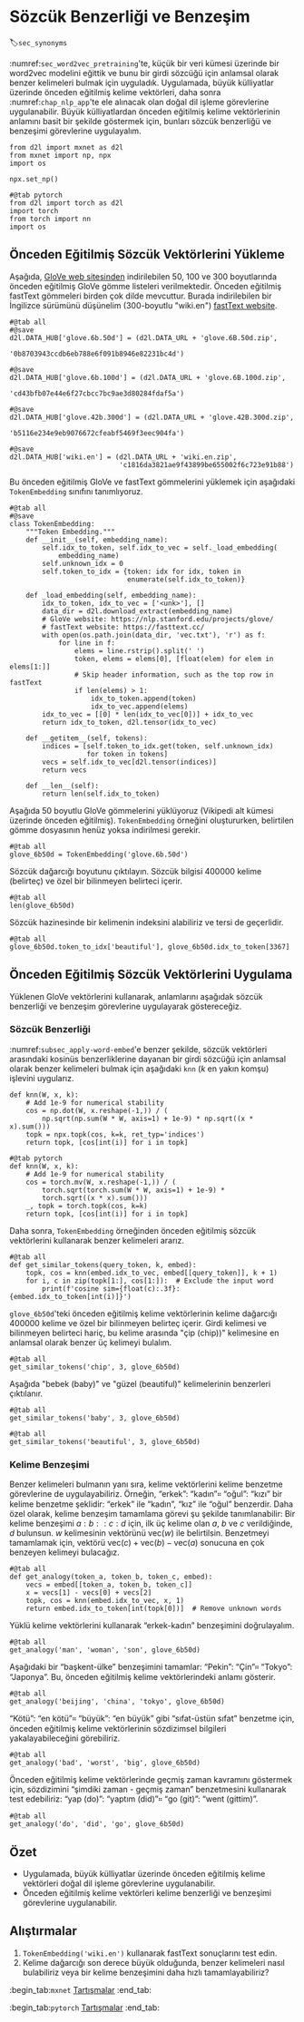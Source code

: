 # Sözcük Benzerliği ve Benzeşim
:label:`sec_synonyms`

:numref:`sec_word2vec_pretraining`'te, küçük bir veri kümesi üzerinde bir word2vec modelini eğittik ve bunu bir girdi sözcüğü için anlamsal olarak benzer kelimeleri bulmak için uyguladık. Uygulamada, büyük külliyatlar üzerinde önceden eğitilmiş kelime vektörleri, daha sonra :numref:`chap_nlp_app`'te ele alınacak olan doğal dil işleme görevlerine uygulanabilir. Büyük külliyatlardan önceden eğitilmiş kelime vektörlerinin anlamını basit bir şekilde göstermek için, bunları sözcük benzerliğü ve benzeşimi görevlerine uygulayalım.

```{.python .input}
from d2l import mxnet as d2l
from mxnet import np, npx
import os

npx.set_np()
```

```{.python .input}
#@tab pytorch
from d2l import torch as d2l
import torch
from torch import nn
import os
```

## Önceden Eğitilmiş Sözcük Vektörlerini Yükleme

Aşağıda, [GloVe web sitesinden](https://nlp.stanford.edu/projects/glove/) indirilebilen 50, 100 ve 300 boyutlarında önceden eğitilmiş GloVe gömme listeleri verilmektedir. Önceden eğitilmiş fastText gömmeleri birden çok dilde mevcuttur. Burada indirilebilen bir İngilizce sürümünü düşünelim (300-boyutlu "wiki.en") [fastText website](https://fasttext.cc/).

```{.python .input}
#@tab all
#@save
d2l.DATA_HUB['glove.6b.50d'] = (d2l.DATA_URL + 'glove.6B.50d.zip',
                                '0b8703943ccdb6eb788e6f091b8946e82231bc4d')

#@save
d2l.DATA_HUB['glove.6b.100d'] = (d2l.DATA_URL + 'glove.6B.100d.zip',
                                 'cd43bfb07e44e6f27cbcc7bc9ae3d80284fdaf5a')

#@save
d2l.DATA_HUB['glove.42b.300d'] = (d2l.DATA_URL + 'glove.42B.300d.zip',
                                  'b5116e234e9eb9076672cfeabf5469f3eec904fa')

#@save
d2l.DATA_HUB['wiki.en'] = (d2l.DATA_URL + 'wiki.en.zip',
                           'c1816da3821ae9f43899be655002f6c723e91b88')
```

Bu önceden eğitilmiş GloVe ve fastText gömmelerini yüklemek için aşağıdaki `TokenEmbedding` sınıfını tanımlıyoruz.

```{.python .input}
#@tab all
#@save
class TokenEmbedding:
    """Token Embedding."""
    def __init__(self, embedding_name):
        self.idx_to_token, self.idx_to_vec = self._load_embedding(
            embedding_name)
        self.unknown_idx = 0
        self.token_to_idx = {token: idx for idx, token in
                             enumerate(self.idx_to_token)}

    def _load_embedding(self, embedding_name):
        idx_to_token, idx_to_vec = ['<unk>'], []
        data_dir = d2l.download_extract(embedding_name)
        # GloVe website: https://nlp.stanford.edu/projects/glove/
        # fastText website: https://fasttext.cc/
        with open(os.path.join(data_dir, 'vec.txt'), 'r') as f:
            for line in f:
                elems = line.rstrip().split(' ')
                token, elems = elems[0], [float(elem) for elem in elems[1:]]
                # Skip header information, such as the top row in fastText
                if len(elems) > 1:
                    idx_to_token.append(token)
                    idx_to_vec.append(elems)
        idx_to_vec = [[0] * len(idx_to_vec[0])] + idx_to_vec
        return idx_to_token, d2l.tensor(idx_to_vec)

    def __getitem__(self, tokens):
        indices = [self.token_to_idx.get(token, self.unknown_idx)
                   for token in tokens]
        vecs = self.idx_to_vec[d2l.tensor(indices)]
        return vecs

    def __len__(self):
        return len(self.idx_to_token)
```

Aşağıda 50 boyutlu GloVe gömmelerini yüklüyoruz (Vikipedi alt kümesi üzerinde önceden eğitilmiş). `TokenEmbedding` örneğini oluştururken, belirtilen gömme dosyasının henüz yoksa indirilmesi gerekir.

```{.python .input}
#@tab all
glove_6b50d = TokenEmbedding('glove.6b.50d')
```

Sözcük dağarcığı boyutunu çıktılayın. Sözcük bilgisi 400000 kelime (belirteç) ve özel bir bilinmeyen belirteci içerir.

```{.python .input}
#@tab all
len(glove_6b50d)
```

Sözcük hazinesinde bir kelimenin indeksini alabiliriz ve tersi de geçerlidir.

```{.python .input}
#@tab all
glove_6b50d.token_to_idx['beautiful'], glove_6b50d.idx_to_token[3367]
```

## Önceden Eğitilmiş Sözcük Vektörlerini Uygulama

Yüklenen GloVe vektörlerini kullanarak, anlamlarını aşağıdak sözcük benzerliği ve benzeşim görevlerine uygulayarak göstereceğiz. 

### Sözcük Benzerliği

:numref:`subsec_apply-word-embed`'e benzer şekilde, sözcük vektörleri arasındaki kosinüs benzerliklerine dayanan bir girdi sözcüğü için anlamsal olarak benzer kelimeleri bulmak için aşağıdaki `knn` ($k$ en yakın komşu) işlevini uygularız.

```{.python .input}
def knn(W, x, k):
    # Add 1e-9 for numerical stability
    cos = np.dot(W, x.reshape(-1,)) / (
        np.sqrt(np.sum(W * W, axis=1) + 1e-9) * np.sqrt((x * x).sum()))
    topk = npx.topk(cos, k=k, ret_typ='indices')
    return topk, [cos[int(i)] for i in topk]
```

```{.python .input}
#@tab pytorch
def knn(W, x, k):
    # Add 1e-9 for numerical stability
    cos = torch.mv(W, x.reshape(-1,)) / (
        torch.sqrt(torch.sum(W * W, axis=1) + 1e-9) *
        torch.sqrt((x * x).sum()))
    _, topk = torch.topk(cos, k=k)
    return topk, [cos[int(i)] for i in topk]
```

Daha sonra, `TokenEmbedding` örneğinden önceden eğitilmiş sözcük vektörlerini kullanarak benzer kelimeleri ararız.

```{.python .input}
#@tab all
def get_similar_tokens(query_token, k, embed):
    topk, cos = knn(embed.idx_to_vec, embed[[query_token]], k + 1)
    for i, c in zip(topk[1:], cos[1:]):  # Exclude the input word
        print(f'cosine sim={float(c):.3f}: {embed.idx_to_token[int(i)]}')
```

`glove_6b50d`'teki önceden eğitilmiş kelime vektörlerinin kelime dağarcığı 400000 kelime ve özel bir bilinmeyen belirteç içerir. Girdi kelimesi ve bilinmeyen belirteci hariç, bu kelime arasında "çip (chip))" kelimesine en anlamsal olarak benzer üç kelimeyi bulalım.

```{.python .input}
#@tab all
get_similar_tokens('chip', 3, glove_6b50d)
```

Aşağıda "bebek (baby)" ve "güzel (beautiful)" kelimelerinin benzerleri çıktılanır.

```{.python .input}
#@tab all
get_similar_tokens('baby', 3, glove_6b50d)
```

```{.python .input}
#@tab all
get_similar_tokens('beautiful', 3, glove_6b50d)
```

### Kelime Benzeşimi

Benzer kelimeleri bulmanın yanı sıra, kelime vektörlerini kelime benzetme görevlerine de uygulayabiliriz. Örneğin, “erkek”: “kadın”። “oğul”: “kızı” bir kelime benzetme şeklidir: “erkek” ile “kadın”, “kız” ile “oğul” benzerdir. Daha özel olarak, kelime benzeşim tamamlama görevi şu şekilde tanımlanabilir: Bir kelime benzeşimi $a : b :: c : d$ için, ilk üç kelime olan $a$, $b$ ve $c$ verildiğinde, $d$ bulunsun. $w$ kelimesinin vektörünü $\text{vec}(w)$ ile belirtilsin. Benzetmeyi tamamlamak için, vektörü $\text{vec}(c)+\text{vec}(b)-\text{vec}(a)$ sonucuna en çok benzeyen kelimeyi bulacağız.

```{.python .input}
#@tab all
def get_analogy(token_a, token_b, token_c, embed):
    vecs = embed[[token_a, token_b, token_c]]
    x = vecs[1] - vecs[0] + vecs[2]
    topk, cos = knn(embed.idx_to_vec, x, 1)
    return embed.idx_to_token[int(topk[0])]  # Remove unknown words
```

Yüklü kelime vektörlerini kullanarak “erkek-kadın” benzeşimini doğrulayalım.

```{.python .input}
#@tab all
get_analogy('man', 'woman', 'son', glove_6b50d)
```

Aşağıdaki bir “başkent-ülke” benzeşimini tamamlar: “Pekin”: “Çin”። “Tokyo”: “Japonya”. Bu, önceden eğitilmiş kelime vektörlerindeki anlamı gösterir.

```{.python .input}
#@tab all
get_analogy('beijing', 'china', 'tokyo', glove_6b50d)
```

“Kötü”: “en kötü”። “büyük”: “en büyük” gibi “sıfat-üstün sıfat” benzetme için, önceden eğitilmiş kelime vektörlerinin sözdizimsel bilgileri yakalayabileceğini görebiliriz.

```{.python .input}
#@tab all
get_analogy('bad', 'worst', 'big', glove_6b50d)
```

Önceden eğitilmiş kelime vektörlerinde geçmiş zaman kavramını göstermek için, sözdizimini “şimdiki zaman - geçmiş zaman” benzetmesini kullanarak test edebiliriz: “yap (do)”: “yaptım (did)”። “go (git)”: “went (gittim)”.

```{.python .input}
#@tab all
get_analogy('do', 'did', 'go', glove_6b50d)
```

## Özet

* Uygulamada, büyük külliyatlar üzerinde önceden eğitilmiş kelime vektörleri doğal dil işleme görevlerine uygulanabilir.
* Önceden eğitilmiş kelime vektörleri kelime benzerliği ve benzeşimi görevlerine uygulanabilir.

## Alıştırmalar

1. `TokenEmbedding('wiki.en')` kullanarak fastText sonuçlarını test edin.
1. Kelime dağarcığı son derece büyük olduğunda, benzer kelimeleri nasıl bulabiliriz veya bir kelime benzeşimini daha hızlı tamamlayabiliriz?

:begin_tab:`mxnet`
[Tartışmalar](https://discuss.d2l.ai/t/387)
:end_tab:

:begin_tab:`pytorch`
[Tartışmalar](https://discuss.d2l.ai/t/1336)
:end_tab:
